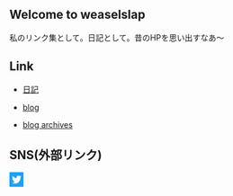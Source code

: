 ## Welcome to weaselslap 

私のリンク集として。日記として。昔のHPを思い出すなあ～

## Link
- [日記](DIARY.md)

- [blog](https://weaselslap.hatenablog.com)

- [blog archives](archives.md)


## SNS(外部リンク) 
[<img src="twitter_icon.jpg" width="5%">](https://twitter.com/weaselslap)


<!-- admax -->
<script src="https://adm.shinobi.jp/s/c8032c1cfcc563a5faa8514c79a97a6b"></script>
<!-- admax -->

